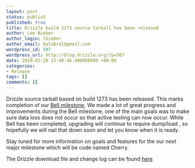 ```yaml
---
layout: post
status: publish
published: true
title: Drizzle build 1273 source tarball has been released
author: Lee Bieber
author_login: lbieber
author_email: kalebral@gmail.com
wordpress_id: 507
wordpress_url: http://blog.drizzle.org/?p=507
date: 2010-01-28 12:40:46.000000000 +00:00
categories:
- Release
tags: []
comments: []
---
```

Drizzle source tarball based on build 1273 has been released.  This marks completion of our <a href="https://launchpad.net/drizzle/trunk/bell">Bell milestone</a>. We made a lot of great progress and improvements during the Bell milestone, one of the main goals was to make sure data loss does not occur so that active testing can now occur.  While Bell has been completed, upgrading will continue to require dump/load , so hopefully we will nail that down soon and let you know when it is ready. 

Stay tuned for more information on goals and features for the our next major milestone which will be code named Cherry. 

The Drizzle download file and change log can be found <a href="https://launchpad.net/drizzle/trunk/bell" target="_blank">here</a>
